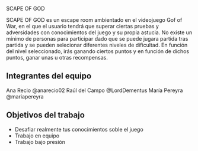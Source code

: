 SCAPE OF GOD

SCAPE OF GOD es un escape room ambientado en el videojuego Gof of War, en el que el usuario tendrá que superar ciertas pruebas y adversidades con conocimientos del juego y su propia astucia. 
No existe un mínimo de personas para participar dado que se puede jugara partida tras partida y se pueden selecionar diferentes niveles de dificultad. 
En función del nivel seleccionado, irás ganando ciertos puntos y en función de dichos puntos, ganar unas u otras recompensas.  

## Integrantes del equipo
Ana Recio @anarecio02 
Raúl del Campo @LordDementus
María Pereyra  @mariapereyra 

## Objetivos del trabajo
- Desafiar realmente tus conocimientos soble el juego
- Trabajo en equipo
- Trabajo bajo presión
